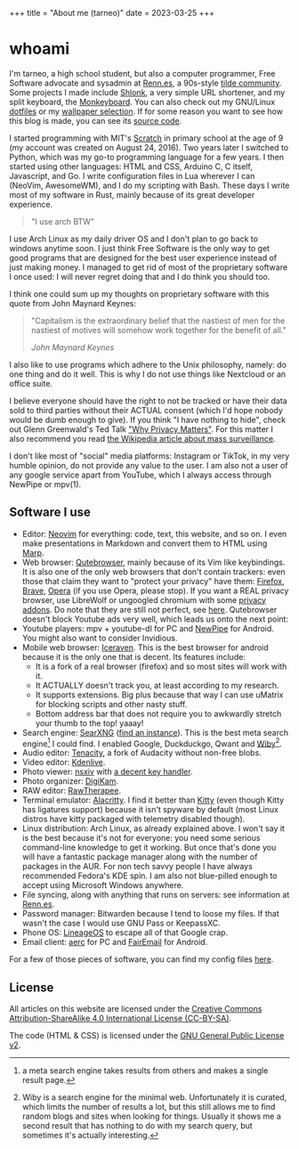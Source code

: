 +++
title = "About me (tarneo)"
date = 2023-03-25
+++

# whoami

I'm tarneo, a high school student, but also a computer programmer, Free Software advocate and sysadmin at [Renn.es](https://renn.es), a 90s-style [tilde community](https://tildeverse.org). Some projects I made include [Shlonk](https://github.com/tarneaux/shlonk), a very simple URL shortener, and my split keyboard, the [Monkeyboard](/posts/split_keyboard/). You can also check out my GNU/Linux [dotfiles](https://github.com/tarneaux/.f) or my [wallpaper selection](https://github.com/tarneaux/wallpapers). If for some reason you want to see how this blog is made, you can see its [source code](https://github.com/tarneaux/tarneo.fr).

I started programming with MIT's [Scratch](https://scratch.mit.edu) in primary school at the age of 9 (my account was created on August 24, 2016). Two years later I switched to Python, which was my go-to programming language for a few years. I then started using other languages: HTML and CSS, Arduino C, C itself, Javascript, and Go. I write configuration files in Lua wherever I can (NeoVim, AwesomeWM), and I do my scripting with Bash. These days I write most of my software in Rust, mainly because of its great developer experience.

> "I use arch BTW"

I use Arch Linux as my daily driver OS and I don't plan to go back to windows anytime soon. I just think Free Software is the only way to get good programs that are designed for the best user experience instead of just making money. I managed to get rid of most of the proprietary software I once used: I will never regret doing that and I do think you should too.

I think one could sum up my thoughts on proprietary software with this quote from John Maynard Keynes:

> "Capitalism is the extraordinary belief that the nastiest of men for the nastiest of motives will somehow work together for the benefit of all."
>
> <cite>John Maynard Keynes</cite>

I also like to use programs which adhere to the Unix philosophy, namely: do one thing and do it well. This is why I do not use things like Nextcloud or an office suite.

I believe everyone should have the right to not be tracked or have their data sold to third parties without their ACTUAL consent (which I'd hope nobody would be dumb enough to give). If you think "I have nothing to hide", check out Glenn Greenwald's Ted Talk ["Why Privacy Matters"](https://iv.renn.es/watch?v=pcSlowAhvUk). For this matter I also recommend you read [the Wikipedia article about mass surveillance](https://en.wikipedia.org/wiki/Mass_surveillance).

I don't like most of "social" media platforms: Instagram or TikTok, in my very humble opinion, do not provide any value to the user. I am also not a user of any google service apart from YouTube, which I always access through NewPipe or mpv(1).

## Software I use

- Editor: [Neovim](https://neovim.io/) for everything: code, text, this website, and so on. I even make presentations in Markdown and convert them to HTML using [Marp](https://marp.app/).
- Web browser: [Qutebrowser](https://qutebrowser.org/), mainly because of its Vim like keybindings. It is also one of the only web browsers that don't contain trackers: even those that claim they want to "protect your privacy" have them: [Firefox](https://digdeeper.neocities.org/articles/mozilla), [Brave](https://spyware.neocities.org/articles/brave), [Opera](https://spyware.neocities.org/articles/opera) (if you use Opera, please stop). If you want a REAL privacy browser, use LibreWolf or ungoogled chromium with some [privacy addons](https://digdeeper.neocities.org/articles/addons). Do note that they are still not perfect, see [here](https://spyware.neocities.org/articles/). Qutebrowser doesn't block Youtube ads very well, which leads us onto the next point:
- Youtube players: mpv + youtube-dl for PC and [NewPipe](https://github.com/TeamNewPipe/NewPipe) for Android. You might also want to consider Invidious.
- Mobile web browser: [Iceraven](https://github.com/fork-maintainers/iceraven-browser). This is the best browser for android because it is the only one that is decent. Its features include:
    - It is a fork of a real browser (firefox) and so most sites will work with it.
    - It ACTUALLY doesn't track you, at least according to my research.
    - It supports extensions. Big plus because that way I can use uMatrix for blocking scripts and other nasty stuff.
    - Bottom address bar that does not require you to awkwardly stretch your thumb to the top! yaaay!
- Search engine: [SearXNG](https://docs.searxng.org/) ([find an instance](https://searx.space/)). This is the best meta search engine[^1] I could find. I enabled Google, Duckduckgo, Qwant and [Wiby](https://wiby.me/)[^2].
- Audio editor: [Tenacity](https://tenacityaudio.org/), a fork of Audacity without non-free blobs.
- Video editor: [Kdenlive](https://kdenlive.org/en/).
- Photo viewer: [nsxiv](https://codeberg.org/nsxiv/nsxiv) with [a decent key handler](https://raw.githubusercontent.com/tarneaux/.f/master/nsxiv/.config/nsxiv/exec/key-handler).
- Photo organizer: [DigiKam](https://www.digikam.org/).
- RAW editor: [RawTherapee](http://rawtherapee.com/).
- Terminal emulator: [Alacritty](https://github.com/alacritty/alacritty). I find it better than [Kitty](https://sw.kovidgoyal.net/kitty/) (even though Kitty has ligatures support) because it isn't spyware by default (most Linux distros have kitty packaged with telemetry disabled though).
- Linux distribution: Arch Linux, as already explained above. I won't say it is the best because it's not for everyone: you need some serious command-line knowledge to get it working. But once that's done you will have a fantastic package manager along with the number of packages in the AUR. For non tech savvy people I have always recommended Fedora's KDE spin. I am also not blue-pilled enough to accept using Microsoft Windows anywhere.
- File syncing, along with anything that runs on servers: see information at [Renn.es](https://renn.es/).
- Password manager: Bitwarden because I tend to loose my files. If that wasn't the case I would use GNU Pass or KeepassXC.
- Phone OS: [LineageOS](https://lineageos.org/) to escape all of that Google crap.
- Email client: [aerc](https://aerc-mail.org/) for PC and [FairEmail](https://email.faircode.eu/) for Android.

For a few of those pieces of software, you can find my config files [here](https://github.com/tarneaux/.f).

[^1]: a meta search engine takes results from others and makes a single result page.
[^2]: Wiby is a search engine for the minimal web. Unfortunately it is curated, which limits the number of results a lot, but this still allows me to find random blogs and sites when looking for things. Usually it shows me a second result that has nothing to do with my search query, but sometimes it's actually interesting.


## License

All articles on this website are licensed under the [Creative Commons Attribution-ShareAlike 4.0 International License (CC-BY-SA)](https://creativecommons.org/licenses/by-sa/4.0/).

The code (HTML & CSS) is licensed under the [GNU General Public License v2](https://www.gnu.org/licenses/old-licenses/gpl-2.0.html).
